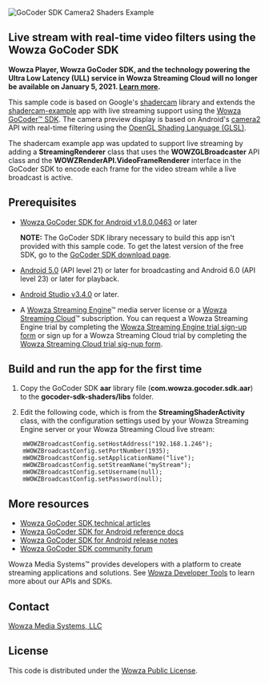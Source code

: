 
![GoCoder SDK Camera2 Shaders Example](https://raw.githubusercontent.com/WowzaMediaSystems/gocoder-sdk-camera2-shaders/master/gocoder-sdk-shaders/src/main/res/mipmap-xxhdpi/ic_launcher.png)

## Live stream with real-time video filters using the Wowza GoCoder SDK

**Wowza Player, Wowza GoCoder SDK, and the technology powering the Ultra Low Latency (ULL) service in Wowza Streaming Cloud will no longer be available on January 5, 2021. [Learn more](https://info.wowza.com/product-notification-april-2020).**

This sample code is based on Google's [shadercam](https://github.com/googlecreativelab/shadercam) library and extends the [shadercam-example](https://github.com/googlecreativelab/shadercam/tree/master/shadercam-example) app with live streaming support using the [Wowza GoCoder™ SDK](https://www.wowza.com/products/gocoder). The camera preview display is based on Android's [camera2](https://developer.android.com/reference/android/hardware/camera2/package-summary.html) API with real-time filtering using the [OpenGL Shading Language (GLSL)](https://developer.android.com/guide/topics/graphics/opengl.html).

The shadercam example app was updated to support live streaming by adding a **StreamingRenderer** class that uses the **WOWZGLBroadcaster** API class and the **WOWZRenderAPI.VideoFrameRenderer** interface in the GoCoder SDK to encode each frame for the video stream while a live broadcast is active.

## Prerequisites

- [Wowza GoCoder SDK for Android v1.8.0.0463](https://www.wowza.com/products/gocoder) or later

     **NOTE:** The GoCoder SDK library necessary to build this app isn't provided with this sample code. To get the latest version of the free SDK, go to the [GoCoder SDK download page](https://www.wowza.com/pricing/installer#gocodersdk-downloads).

- [Android 5.0](https://developer.android.com/studio/index.html) (API level 21) or later for broadcasting and Android 6.0 (API level 23) or later for playback.
- [Android Studio v3.4.0](https://developer.android.com/studio/index.html) or later.
- A [Wowza Streaming Engine](https://www.wowza.com/products/streaming-engine)™ media server license or a [Wowza Streaming Cloud](https://www.wowza.com/products/streaming-cloud)™ subscription. You can request a Wowza Streaming Engine trial by completing the [Wowza Streaming Engine trial sign-up form](https://www.wowza.com/pricing/trial) or sign up for a Wowza Streaming Cloud trial by completing the [Wowza Streaming Cloud trial sig-nup form](https://www.wowza.com/pricing/cloud-free-trial).

## Build and run the app for the first time

1. Copy the GoCoder SDK **aar** library file (**com.wowza.gocoder.sdk.aar**) to the **gocoder-sdk-shaders/libs** folder.

2. Edit the following code, which is from the **StreamingShaderActivity** class, with the configuration settings used by your Wowza Streaming Engine server or your Wowza Streaming Cloud live stream:

```
    mWOWZBroadcastConfig.setHostAddress("192.168.1.246");
    mWOWZBroadcastConfig.setPortNumber(1935);
    mWOWZBroadcastConfig.setApplicationName("live");
    mWOWZBroadcastConfig.setStreamName("myStream");
    mWOWZBroadcastConfig.setUsername(null);
    mWOWZBroadcastConfig.setPassword(null);
```

## More resources
* [Wowza GoCoder SDK technical articles](https://www.wowza.com/docs/wowza-gocoder-sdk)
* [Wowza GoCoder SDK for Android reference docs](https://www.wowza.com/resources/gocodersdk/docs/api-reference-android/)
* [Wowza GoCoder SDK for Android release notes](https://www.wowza.com/docs/wowza-gocoder-sdk-release-notes-for-android)
* [Wowza GoCoder SDK community forum](https://www.wowza.com/community/spaces/36/wowza-gocoder-sdk.html)

Wowza Media Systems™ provides developers with a platform to create streaming applications and solutions. See [Wowza Developer Tools](https://www.wowza.com/resources/developers) to learn more about our APIs and SDKs.

## Contact
[Wowza Media Systems, LLC](https://www.wowza.com/contact)

## License
This code is distributed under the [Wowza Public License](https://github.com/WowzaMediaSystems/gocoder-sdk-camera2-shaders/blob/master/LICENSE).
